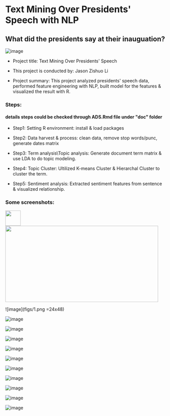 
# Text Mining Over Presidents' Speech with NLP

## What did the presidents say at their inauguation?

![image](figs/title.jpg)


+ Project title: Text Mining Over Presidents' Speech
+ This project is conducted by: Jason Zishuo Li

+ Project summary: This project analyzed presidents' speech data, performed feature engineering with NLP, built model for the features & visualized the result with R. 

### Steps:

#### details steps could be checked through ADS.Rmd file under "doc" folder

+ Step1: Setting R environment: install & load packages

+ Step2: Data harvest & process: clean data, remove stop words/punc, generate dates matrix

+ Step3: Term analysis\Topic analysis: Generate document term matrix & use LDA to do topic modeling.

+ Step4: Topic Cluster: Ultilized K-means Cluster & Hierarchal Cluster to cluster the term.

+ Step5: Sentiment analysis: Extracted sentiment features from sentence & visualized relationship.

### Some screenshots:

<img src="https://github.com/ZishuoLi/Text-Mining-Over-Presidents-Speech-with-NLP/figs/2.png" width="48">

<img src="https://github.com/ZishuoLi/Text-Mining-Over-Presidents-Speech-with-NLP/blob/master/figs/3.png" height="240" width="480">

![image](figs/1.png =24x48)

![image](figs/2.png)

![image](figs/3.png)

![image](figs/4.png)

![image](figs/5.png)

![image](figs/6.png)

![image](figs/7.png)

![image](figs/8.png)

![image](figs/9.png)

![image](figs/0.png)

![image](figs/11.png)













